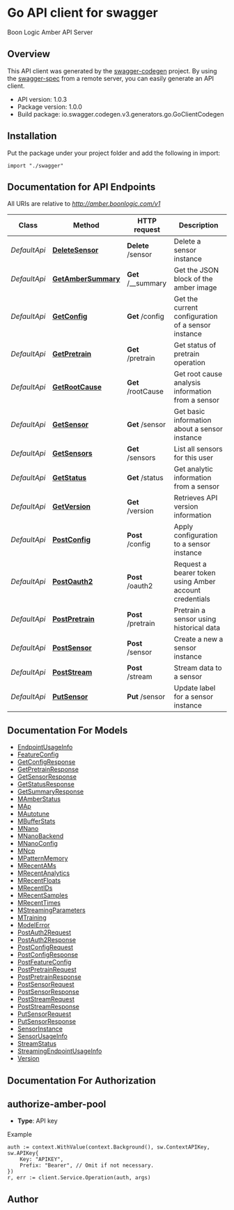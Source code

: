 # Go API client for swagger

Boon Logic Amber API Server

## Overview
This API client was generated by the [swagger-codegen](https://github.com/swagger-api/swagger-codegen) project.  By using the [swagger-spec](https://github.com/swagger-api/swagger-spec) from a remote server, you can easily generate an API client.

- API version: 1.0.3
- Package version: 1.0.0
- Build package: io.swagger.codegen.v3.generators.go.GoClientCodegen

## Installation
Put the package under your project folder and add the following in import:
```golang
import "./swagger"
```

## Documentation for API Endpoints

All URIs are relative to *http://amber.boonlogic.com/v1*

Class | Method | HTTP request | Description
------------ | ------------- | ------------- | -------------
*DefaultApi* | [**DeleteSensor**](docs/DefaultApi.md#deletesensor) | **Delete** /sensor | Delete a sensor instance
*DefaultApi* | [**GetAmberSummary**](docs/DefaultApi.md#getambersummary) | **Get** /__summary | Get the JSON block of the amber image
*DefaultApi* | [**GetConfig**](docs/DefaultApi.md#getconfig) | **Get** /config | Get the current configuration of a sensor instance
*DefaultApi* | [**GetPretrain**](docs/DefaultApi.md#getpretrain) | **Get** /pretrain | Get status of pretrain operation
*DefaultApi* | [**GetRootCause**](docs/DefaultApi.md#getrootcause) | **Get** /rootCause | Get root cause analysis information from a sensor
*DefaultApi* | [**GetSensor**](docs/DefaultApi.md#getsensor) | **Get** /sensor | Get basic information about a sensor instance
*DefaultApi* | [**GetSensors**](docs/DefaultApi.md#getsensors) | **Get** /sensors | List all sensors for this user
*DefaultApi* | [**GetStatus**](docs/DefaultApi.md#getstatus) | **Get** /status | Get analytic information from a sensor
*DefaultApi* | [**GetVersion**](docs/DefaultApi.md#getversion) | **Get** /version | Retrieves API version information
*DefaultApi* | [**PostConfig**](docs/DefaultApi.md#postconfig) | **Post** /config | Apply configuration to a sensor instance
*DefaultApi* | [**PostOauth2**](docs/DefaultApi.md#postoauth2) | **Post** /oauth2 | Request a bearer token using Amber account credentials
*DefaultApi* | [**PostPretrain**](docs/DefaultApi.md#postpretrain) | **Post** /pretrain | Pretrain a sensor using historical data
*DefaultApi* | [**PostSensor**](docs/DefaultApi.md#postsensor) | **Post** /sensor | Create a new a sensor instance
*DefaultApi* | [**PostStream**](docs/DefaultApi.md#poststream) | **Post** /stream | Stream data to a sensor
*DefaultApi* | [**PutSensor**](docs/DefaultApi.md#putsensor) | **Put** /sensor | Update label for a sensor instance

## Documentation For Models

 - [EndpointUsageInfo](docs/EndpointUsageInfo.md)
 - [FeatureConfig](docs/FeatureConfig.md)
 - [GetConfigResponse](docs/GetConfigResponse.md)
 - [GetPretrainResponse](docs/GetPretrainResponse.md)
 - [GetSensorResponse](docs/GetSensorResponse.md)
 - [GetStatusResponse](docs/GetStatusResponse.md)
 - [GetSummaryResponse](docs/GetSummaryResponse.md)
 - [MAmberStatus](docs/MAmberStatus.md)
 - [MAp](docs/MAp.md)
 - [MAutotune](docs/MAutotune.md)
 - [MBufferStats](docs/MBufferStats.md)
 - [MNano](docs/MNano.md)
 - [MNanoBackend](docs/MNanoBackend.md)
 - [MNanoConfig](docs/MNanoConfig.md)
 - [MNcp](docs/MNcp.md)
 - [MPatternMemory](docs/MPatternMemory.md)
 - [MRecentAMs](docs/MRecentAMs.md)
 - [MRecentAnalytics](docs/MRecentAnalytics.md)
 - [MRecentFloats](docs/MRecentFloats.md)
 - [MRecentIDs](docs/MRecentIDs.md)
 - [MRecentSamples](docs/MRecentSamples.md)
 - [MRecentTimes](docs/MRecentTimes.md)
 - [MStreamingParameters](docs/MStreamingParameters.md)
 - [MTraining](docs/MTraining.md)
 - [ModelError](docs/ModelError.md)
 - [PostAuth2Request](docs/PostAuth2Request.md)
 - [PostAuth2Response](docs/PostAuth2Response.md)
 - [PostConfigRequest](docs/PostConfigRequest.md)
 - [PostConfigResponse](docs/PostConfigResponse.md)
 - [PostFeatureConfig](docs/PostFeatureConfig.md)
 - [PostPretrainRequest](docs/PostPretrainRequest.md)
 - [PostPretrainResponse](docs/PostPretrainResponse.md)
 - [PostSensorRequest](docs/PostSensorRequest.md)
 - [PostSensorResponse](docs/PostSensorResponse.md)
 - [PostStreamRequest](docs/PostStreamRequest.md)
 - [PostStreamResponse](docs/PostStreamResponse.md)
 - [PutSensorRequest](docs/PutSensorRequest.md)
 - [PutSensorResponse](docs/PutSensorResponse.md)
 - [SensorInstance](docs/SensorInstance.md)
 - [SensorUsageInfo](docs/SensorUsageInfo.md)
 - [StreamStatus](docs/StreamStatus.md)
 - [StreamingEndpointUsageInfo](docs/StreamingEndpointUsageInfo.md)
 - [Version](docs/Version.md)

## Documentation For Authorization

## authorize-amber-pool
- **Type**: API key 

Example
```golang
auth := context.WithValue(context.Background(), sw.ContextAPIKey, sw.APIKey{
	Key: "APIKEY",
	Prefix: "Bearer", // Omit if not necessary.
})
r, err := client.Service.Operation(auth, args)
```

## Author


